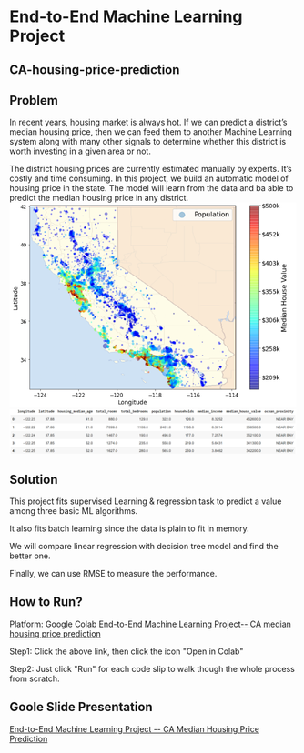 # End-to-End Machine Learning Project
## CA-housing-price-prediction

## Problem
In recent years, housing market is always hot. If we can predict a district’s median housing price, then we can feed them to another Machine Learning system along with many other signals to determine whether this district is worth investing in a given area or not.

The district housing prices are currently estimated manually by experts. It’s costly and time consuming.
In this project, we build an automatic model of housing price in the state. The model will learn from the data and ba able to predict the median housing price in any district.
![GitHub Logo](222.PNG)
![GitHub Logo](Capture.PNG)

## Solution

This project fits supervised Learning & regression task to predict a value among three basic ML algorithms.

It also fits batch learning since the data is plain to fit in memory.

We will compare linear regression with decision tree model and find the better one.

Finally, we can use RMSE to measure the performance.

## How to Run?

Platform: Google Colab
[End-to-End Machine Learning Project-- CA median housing price prediction](https://github.com/groovyxw/End-to-End-Machine-Learning--CA-housing-price-prediction/blob/main/ML_CA_median_housing_price_prediction.ipynb)

Step1: Click the above link, then click the icon "Open in Colab"

Step2: Just click "Run" for each code slip to walk though the whole process from scratch.


## Goole Slide Presentation

[End-to-End Machine Learning Project -- CA Median Housing Price Prediction](https://docs.google.com/presentation/d/1BpSwp4gEzM4z_vOQf3U66tkiXmjyGuEuH8gOWONNUmQ/edit?usp=sharing)
